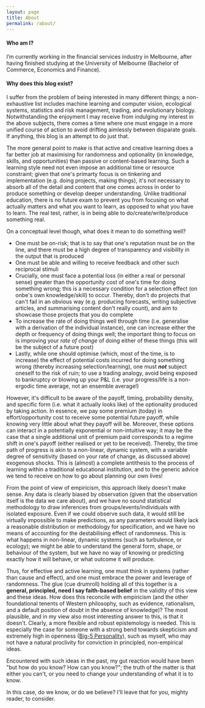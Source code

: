 ```yaml
---
layout: page
title: About
permalink: /about/
---
```


<h4> Who am I? </h4>

I’m currently working in the financial services industry in Melbourne, after having finished studying at the University of Melbourne (Bachelor of Commerce, Economics and Finance).

<h4> Why does this blog exist? </h4>

I suffer from the problem of being interested in many different things; a non-exhaustive list includes machine learning and computer vision, ecological systems, statistics and risk management, trading, and evolutionary biology. Notwithstanding the enjoyment I may receive from indulging my interest in the above subjects, there comes a time where one must engage in a more unified course of action to avoid drifting aimlessly between disparate goals. If anything, this blog is an attempt to do just that.

The more general point to make is that active and creative learning does a far better job at maximising for randomness and optionality (in knowledge, skills, and opportunities) than passive or content-based learning. Such a learning style need not even impose an additional time or resource constraint; given that one's primarty focus is on tinkering and implementation (e.g. doing projects, making things), it's not necessary to absorb all of the detail and content that one comes across in order to produce something or develop deeper understanding. Unlike traditional education, there is no future exam to prevent you from focusing on what actually matters and what you want to learn, as opposed to what you have to learn. The real test, rather, is in being able to do/create/write/produce something real.

On a conceptual level though, what does it mean to do something well? 
* One must be on-risk; that is to say that one's reputation must be on the line, and there must be a high degree of transparency and visibility in the output that is produced
* One must be able and willing to receive feedback and other such reciprocal stimuli
* Crucially, one must face a potential loss (in either a real or personal sense) greater than the opportunity cost of one's time for doing something wrong; this is a necessary condition for a selection effect (on onbe's own knowledge/skill) to occur. Thereby, don't do projects that can't fail in an obvious way (e.g. producing forecasts, writing subjective articles, and summarising content don't really count), and aim to showcase those projects that you do complete
* To increase the rate of doing things well through time (i.e. generalise with a derivation of the individual instance), one can increase either the depth or frequency of doing things well; the important thing to focus on is improving your _rate of change_ of doing either of these things (this will be the subject of a future post) 
* Lastly, while one should optimise (which, most of the time, is to increase) the effect of potential costs incurred for doing something wrong (thereby increasing selection/learning), one must **_not_** subject oneself to the risk of ruin; to use a trading analogy, avoid being exposed to bankruptcy or blowing up your P&L (i.e. your progress/life is a non-ergodic time average, not an ensemble average!)

However, it's difficult to be aware of the payoff, timing, probability density, and specific form (i.e. what it actually looks like) of the optionality produced by taking action. In essence, we pay some premium (today) in effort/opportunity cost to receive some potential future payoff, while knowing very little about what they payoff will be. Moreover, these options can interact in a potentially exponential or non-intuitive way; it may be the case that a single additional unit of premium paid corresponds to a regime shift in one's payoff (either realised or yet to be received). Thereby, the time path of progress is akin to a non-linear, dynamic system, with a variable degree of sensitivity (based on your rate of change, as discussed above) exogenous shocks. This is (almost) a complete antithesis to the process of learning within a traditional educational institution, and to the generic advice we tend to receive on how to go about planning our own lives!

From the point of view of empiricism, this approach likely doesn't make sense. Any data is clearly biased by observation (given that the observation itself is the data we care about), and we have no sound statistical methodology to draw inferences from groups/events/individuals with isolated exposure. Even if we could observe such data, it would still be virtually impossible to make predictions, as any parameters would likely lack a reasonable distribution or methodology for specification, and we have no means of accounting for the destabilising effect of randomness. This is what happens in non-linear, dynamic systems (such as turbulence, or ecology); we might be able to understand the general form, shape, or behaviour of the system, but we have no way of knowing or predicting exactly how it will behave, or what outcome it will produce. 

Thus, for effective and active learning, one must think in systems (rather than cause and effect), and one must embrace the power and leverage of randomness. The glue (cue drumroll) holding all of this together is a __general, principled, need I say faith-based belief__ in the validity of this view and these ideas. How does this reconcile with empiricism (and the other foundational tenents of Western philosophy, such as evidence, rationalism, and a default position of doubt in the absence of knowledge)? The most plausible, and in my view also most interesting answer to this, is that it doesn't. Clearly, a more flexible and robust epistemology is needed. This is especially the case for someone with a strong bend towards skepticism and extremely high in openness ([Big-5 Personality](https://en.wikipedia.org/wiki/Big_Five_personality_traits)), such as myself, who may not have a natural proclivity for conviction in principled, non-empirical ideas. 

Encountered with such ideas in the past, my gut reaction would have been "but how do you know? How can you know?"; the truth of the matter is that either you can't, or you need to change your understanding of what it is to know. 

In this case, do we know, or do we believe? I'll leave that for you, mighty reader, to consider. 











